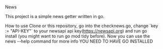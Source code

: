 News

This project is a simple news getter written in go.

How to use
Clone or this repository, go into the checknews.go, change ´key := "API-KEY"´ to your newsapi api key(https://newsapi.org) and run go install (you might want to run go mod tidy before).
Now you can use the news --help command for more info
YOU NEED TO HAVE GO INSTALLED
